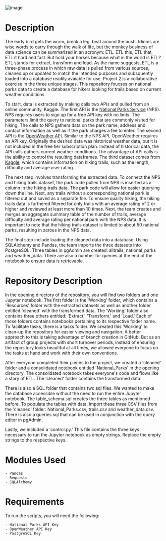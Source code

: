 ![image](https://user-images.githubusercontent.com/107419765/190485450-2c0ff39a-31fe-4b69-99a5-cbc122e01b19.png)


# Description

The early bird gets the worm, break a leg, beat around the bush. Idioms are wise words to carry through the walk of life, but the monkey business of data science can be summarized in an acronym: ETL. ETL this, ETL that, ETL it hard and fast. But hold your horses because what in the world is ETL? ETL stands for extract, transform and load. As the name suggests, ETL is a three-phase process in which raw data is pulled from various sources, cleaned up or updated to match the intended purposes and subsquently loaded into a database readily avaiable for use. Project 2 is a collaborative exercise in the three unique stages. This repository foucses on national parks data to create a database for hikers looking for trails based on current weather conditions.

To start, data is extracted by making calls two APIs and pulled from an online community, Kaggle. The first API is the [National Parks Service](https://www.nps.gov/subjects/developer/api-documentation.htm#/) (NPS). NPS requires users to sign up for a free API key with no limts. The parameters limit the query to national parks that are commonly visited for hiking. The calls to NPS gathers data on the park name, address and contact information as well as if the park charges a fee to enter. The second API is the [OpenWeather API](https://openweathermap.org/current). Similar to the NPS API, OpenWeather requires an API key. Originally the desired data was historical weather data, but it is not included in the free tier subscription plan. Instead of historical data, the API calls gathers current weather conditions. The advantage of API calls is the ability to control the resulting dataframes. The third dataset comes from [Kaggle](https://www.kaggle.com/datasets/planejane/national-park-trails), which contains information on hiking trails, such as the length, difficulty and average user rating.

The next step involves transforming the extracted data. To connect the NPS and hiking trails dataset, the park code pulled from NPS is inserted as a column in the hiking trails data. The park code will allow for easier querying down the line. Next, any trails without a corresponding national park is filtered out and saved as a separate file. To ensure quality hiking, the hiking trails data is furthered filtered for only trails with an average rating of 2 or higher and reviewed at least more than 10 times. Next, the team creates and merges an aggregate summary table of the number of trails, average difficulty and average rating per national park with the NPS data. It is important to note that the hiking trails dataset is limited to about 50 national parks, resulting in zeroes in the NPS data.

The final step include loading the cleaned data into a database. Using SQLAlchemy and Pandas, the team imports the three datasets into PostgreSQL. Three tables in pgAdmin are created: alltrails, national_parks and weather_data. There are also a number for queries at the end of the notebook to ensure data is retrievable.

# Repository Description
In the opening directory of the repository, you will find two folders and one Jupyter notebook. The first folder is the 'Working' folder, which contains a 'Resources' folder with the extracted datasets as well as another folder entitled 'cleaned' with the transformed data. The 'Working' folder also contains three others entitled: 'Extract,' 'Transform,' and 'Load.' Each of those folders contains notebooks pertaining to its respective folder name. To facilitate tasks, there is a tasks folder. We created this 'Working' to clean-up the repository for easier viewing and navigation. A better approach to this is taking advantage of branch creation in GitHub. But as an artifact of group projects with short turnover periods, instead of ensuring the repository looks beautiful at all times, we allowed everyone to focus on the tasks at hand and work with their own conventions.

After everyone completed their pieces to the project, we created a 'cleaned' folder and a consolidated notebook entitled 'National_Parks' in the opening directory. The consolidated notebook takes everyone's code and flows like a story of ETL. The 'cleaned' folder contains the transformed data.

There is also a SQL folder that contains two sql files. We wanted to make the database accessible without the need to run the entire Jupyter notebook. The table_schema.sql creates the three tables as mentioned before. To populate the tables with data, import these three CSV files from the 'cleaned' folder: National_Parks.csv, trails.csv and weather_data.csv. There is also a queries.sql that can be used in conjunction with the query editor in pgAdmin.

Lastly, we included a 'control.py.' This file contains the three keys necessary to run the Jupyter notebook as empty strings. Replace the empty strings to the respective keys.

# Modules Used
    - Pandas
    - Requests
    - SQLAlchemy

# Requirements
To run the scripts, you will need the following:

    - National Parks API Key
    - OpenWeather API Key
    - PostgreSQL Key
